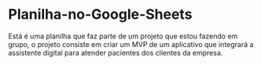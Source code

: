 # Planilha-no-Google-Sheets
Está é uma planilha que faz parte de um projeto que estou fazendo em grupo, o projeto consiste em criar um MVP de um aplicativo que integrará a assistente digital para atender pacientes dos clientes da empresa.
